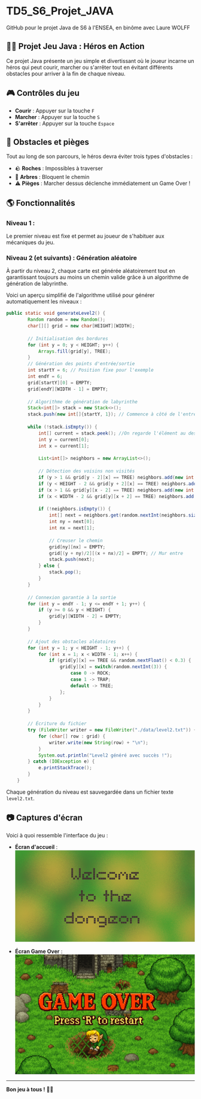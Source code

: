 # TD5_S6_Projet_JAVA
GitHub pour le projet Java de S6 à l'ENSEA, en binôme avec Laure WOLFF


## 🏃‍♂️ Projet Jeu Java : Héros en Action

Ce projet Java présente un jeu simple et divertissant où le joueur incarne un héros qui peut courir, marcher ou s'arrêter tout en évitant différents obstacles pour arriver à la fin de chaque niveau.

## 🎮 Contrôles du jeu

- **Courir** : Appuyer sur la touche `F`
- **Marcher** : Appuyer sur la touche `S`
- **S'arrêter** : Appuyer sur la touche `Espace`

## 🌳 Obstacles et pièges

Tout au long de son parcours, le héros devra éviter trois types d'obstacles :
- 🪨 **Roches** : Impossibles à traverser
- 🌲 **Arbres** : Bloquent le chemin
- ⚠️ **Pièges** : Marcher dessus déclenche immédiatement un Game Over !

## 🌎 Fonctionnalités

### Niveau 1 :
Le premier niveau est fixe et permet au joueur de s'habituer aux mécaniques du jeu.

### Niveau 2 (et suivants) : Génération aléatoire
À partir du niveau 2, chaque carte est générée aléatoirement tout en garantissant toujours au moins un chemin valide grâce à un algorithme de génération de labyrinthe.

Voici un aperçu simplifié de l'algorithme utilisé pour générer automatiquement les niveaux :

```java
public static void generateLevel2() {
        Random random = new Random();
        char[][] grid = new char[HEIGHT][WIDTH];
        
        // Initialisation des bordures
        for (int y = 0; y < HEIGHT; y++) {
            Arrays.fill(grid[y], TREE);
        }
        // Génération des points d'entrée/sortie
        int startY = 6; // Position fixe pour l'exemple
        int endY = 6;
        grid[startY][0] = EMPTY;
        grid[endY][WIDTH - 1] = EMPTY;

        // Algorithme de génération de labyrinthe
        Stack<int[]> stack = new Stack<>();
        stack.push(new int[]{startY, 1}); // Commence à côté de l'entrée
        
        while (!stack.isEmpty()) {
            int[] current = stack.peek(); //On regarde l'élément au dessus de la stack sans l'enlever
            int y = current[0];
            int x = current[1];
            
            List<int[]> neighbors = new ArrayList<>();
            
            // Détection des voisins non visités
            if (y > 1 && grid[y - 2][x] == TREE) neighbors.add(new int[]{y - 2, x});
            if (y < HEIGHT - 2 && grid[y + 2][x] == TREE) neighbors.add(new int[]{y + 2, x});
            if (x > 1 && grid[y][x - 2] == TREE) neighbors.add(new int[]{y, x - 2});
            if (x < WIDTH - 2 && grid[y][x + 2] == TREE) neighbors.add(new int[]{y, x + 2});

            if (!neighbors.isEmpty()) {
                int[] next = neighbors.get(random.nextInt(neighbors.size()));
                int ny = next[0];
                int nx = next[1];
                
                // Creuser le chemin
                grid[ny][nx] = EMPTY;
                grid[(y + ny)/2][(x + nx)/2] = EMPTY; // Mur entre
                stack.push(next);
            } else {
                stack.pop();
            }
        }

        // Connexion garantie à la sortie
        for (int y = endY - 1; y <= endY + 1; y++) {
            if (y >= 0 && y < HEIGHT) {
                grid[y][WIDTH - 2] = EMPTY;
            }
        }

        // Ajout des obstacles aléatoires
        for (int y = 1; y < HEIGHT - 1; y++) {
            for (int x = 1; x < WIDTH - 1; x++) {
                if (grid[y][x] == TREE && random.nextFloat() < 0.3) {
                    grid[y][x] = switch(random.nextInt(3)) {
                        case 0 -> ROCK;
                        case 1 -> TRAP;
                        default -> TREE;
                    };
                }
            }
        }

        // Écriture du fichier
        try (FileWriter writer = new FileWriter("./data/level2.txt")) {
            for (char[] row : grid) {
                writer.write(new String(row) + "\n");
            }
            System.out.println("Level2 généré avec succès !");
        } catch (IOException e) {
            e.printStackTrace();
        }
    }
```

Chaque génération du niveau est sauvegardée dans un fichier texte `level2.txt`.

## 📷 Captures d'écran

Voici à quoi ressemble l'interface du jeu :

- **Écran d'accueil** :
![Écran d'accueil](Projet_Java_S6_CAPODAGLI_WOLFF/img/EcranTitle.png)

- **Écran Game Over** :
![Game Over](Projet_Java_S6_CAPODAGLI_WOLFF/img/gameover.png)


---

**Bon jeu à tous !** 🎲🏅
